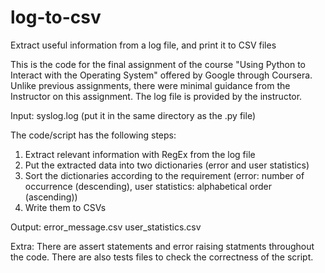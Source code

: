# log-to-csv
Extract useful information from a log file, and print it to CSV files

This is the code for the final assignment of the course "Using Python to Interact with the Operating System" offered by Google through Coursera.
Unlike previous assignments, there were minimal guidance from the Instructor on this assignment. The log file is provided by the instructor.

Input:
syslog.log (put it in the same directory as the .py file)

The code/script has the following steps:
1. Extract relevant information with RegEx from the log file
2. Put the extracted data into two dictionaries (error and user statistics)
3. Sort the dictionaries according to the requirement (error: number of occurrence (descending), user statistics: alphabetical order (ascending))
3. Write them to CSVs

Output:
error_message.csv
user_statistics.csv

Extra:
There are assert statements and error raising statments throughout the code.
There are also tests files to check the correctness of the script.
